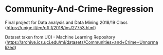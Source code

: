 # Community-And-Crime-Regression

Final project for Data analysis and Data Mining 2018/19 Class (https://unige.it/en/off.f/2018/ins/27753.html)

Dataset taken from UCI - Machine Learning Repository 
(https://archive.ics.uci.edu/ml/datasets/Communities+and+Crime+Unnormalized)
